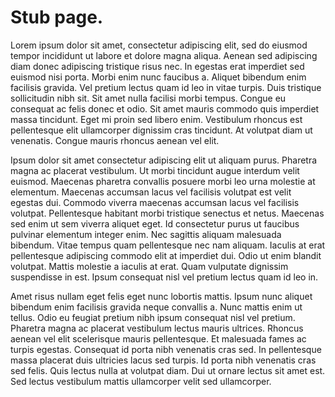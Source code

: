 <head>
    <link rel="shortcut icon" type="image/x-icon" href="favicon.ico">
</head>

# Stub page.

Lorem ipsum dolor sit amet, consectetur adipiscing elit, sed do eiusmod tempor incididunt ut labore et dolore magna aliqua. Aenean sed adipiscing diam donec adipiscing tristique risus nec. In egestas erat imperdiet sed euismod nisi porta. Morbi enim nunc faucibus a. Aliquet bibendum enim facilisis gravida. Vel pretium lectus quam id leo in vitae turpis. Duis tristique sollicitudin nibh sit. Sit amet nulla facilisi morbi tempus. Congue eu consequat ac felis donec et odio. Sit amet mauris commodo quis imperdiet massa tincidunt. Eget mi proin sed libero enim. Vestibulum rhoncus est pellentesque elit ullamcorper dignissim cras tincidunt. At volutpat diam ut venenatis. Congue mauris rhoncus aenean vel elit.

Ipsum dolor sit amet consectetur adipiscing elit ut aliquam purus. Pharetra magna ac placerat vestibulum. Ut morbi tincidunt augue interdum velit euismod. Maecenas pharetra convallis posuere morbi leo urna molestie at elementum. Maecenas accumsan lacus vel facilisis volutpat est velit egestas dui. Commodo viverra maecenas accumsan lacus vel facilisis volutpat. Pellentesque habitant morbi tristique senectus et netus. Maecenas sed enim ut sem viverra aliquet eget. Id consectetur purus ut faucibus pulvinar elementum integer enim. Nec sagittis aliquam malesuada bibendum. Vitae tempus quam pellentesque nec nam aliquam. Iaculis at erat pellentesque adipiscing commodo elit at imperdiet dui. Odio ut enim blandit volutpat. Mattis molestie a iaculis at erat. Quam vulputate dignissim suspendisse in est. Ipsum consequat nisl vel pretium lectus quam id leo in.

Amet risus nullam eget felis eget nunc lobortis mattis. Ipsum nunc aliquet bibendum enim facilisis gravida neque convallis a. Nunc mattis enim ut tellus. Odio eu feugiat pretium nibh ipsum consequat nisl vel pretium. Pharetra magna ac placerat vestibulum lectus mauris ultrices. Rhoncus aenean vel elit scelerisque mauris pellentesque. Et malesuada fames ac turpis egestas. Consequat id porta nibh venenatis cras sed. In pellentesque massa placerat duis ultricies lacus sed turpis. Id porta nibh venenatis cras sed felis. Quis lectus nulla at volutpat diam. Dui ut ornare lectus sit amet est. Sed lectus vestibulum mattis ullamcorper velit sed ullamcorper.